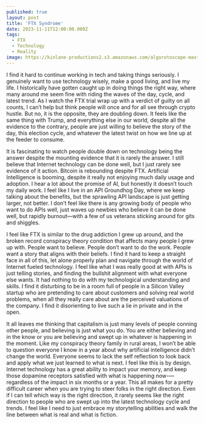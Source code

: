 ```yaml
---
published: true
layout: post
title: 'FTX Syndrome'
date: 2023-11-11T12:00:00.000Z
tags:
  - FTX
  - Technology
  - Reality
image: https://kinlane-productions2.s3.amazonaws.com/algorotoscope-master/aws-s3-stories-new-statue-face-open-mouth-copper-circuit.png
---
```

I find it hard to continue working in tech and taking things seriously. I genuinely want to use technology wisely, make a good living, and live my life. I historically have gotten caught up in doing things the right way, where many around me seem fine with riding the waves of the day, cycle, and latest trend. As I watch the FTX trial wrap up with a verdict of guilty on all counts, I can’t help but think people will once and for all see through crypto hustle. But no, it is the opposite, they are doubling down. It feels like the same thing with Trump, and everything else in our world, despite all the evidence to the contrary, people are just willing to believe the story of the day, this election cycle, and whatever the latest twist on how we line up at the feeder to consume. 

It is fascinating to watch people double down on technology being the answer despite the mounting evidence that it is rarely the answer. I still believe that Internet technology can be done well, but I just rarely see evidence of it action. Bitcoin is rebounding despite FTX. Artificial Intelligence is booming, despite it really not enjoying much daily usage and adoption. I hear a lot about the promise of AI, but honestly it doesn’t touch my daily work. I feel like I live in an API Groundhog Day, where we keep talking about the benefits, but the sprawling API landscape is just getting larger, not better. I don’t feel like there is any growing body of people who want to do APIs well, just waves up newbies who believe it can be done well, but rapidly burnout—with a few of us veterans sticking around for gits and shiggles. 

I feel like FTX is similar to the drug addiction I grew up around, and the broken record conspiracy theory condition that affects many people I grew up with. People want to believe. People don’t want to do the work. People want a story that aligns with their beliefs. I find it hard to keep a straight face in all of this, let alone properly plan and navigate through the world of Internet fueled technology. I feel like what I was really good at with APIs is just telling stories, and finding the bullshit alignment with what everyone else wants. It had nothing to do with my technological understanding and skills. I find it disturbing to be in a room full of people in a Silicon Valley startup who are pretending to care about customers and solving real world problems, when all they really care about are the perceived valuations of the company. I find it disorienting to live such a lie in private and in the open. 

It all leaves me thinking that capitalism is just many levels of people conning other people, and believing is just what you do. You are either believing and in the know or you are believing and swept up in whatever is happening in the moment. Like my conspiracy theory family in rural areas, I won’t be able to question everyone I know in a year about why artificial intelligence didn’t change the world. Everyone seems to lack the self reflection to look back and apply what we just learned to what is next. I feel like this is by design. Internet technology has a great ability to impact your memory, and keep those dopamine receptors satisfied with what is happening now-—regardless of the impact in six months or a year. This all makes for a pretty difficult career when you are trying to steer folks in the right direction. Even if I can tell which way is the right direction, it rarely seems like the right direction to people who are swept up into the latest technology cycle and trends. I feel like I need to just embrace my storytelling abilities and walk the line between what is real and what is fiction.